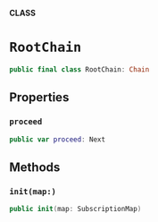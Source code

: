 **CLASS**

# `RootChain`

```swift
public final class RootChain: Chain
```

## Properties
### `proceed`

```swift
public var proceed: Next
```

## Methods
### `init(map:)`

```swift
public init(map: SubscriptionMap)
```
